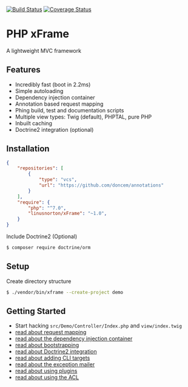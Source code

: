 [![Build Status](https://travis-ci.org/doncem/xFrame.svg?branch=master)](https://travis-ci.org/doncem/xFrame)
[![Coverage Status](https://coveralls.io/repos/github/doncem/xFrame/badge.svg?branch=master)](https://coveralls.io/github/doncem/xFrame?branch=master)

PHP xFrame
==========

A lightweight MVC framework

Features
--------

* Incredibly fast (boot in 2.2ms)
* Simple autoloading
* Dependency injection container
* Annotation based request mapping
* Phing build, test and documentation scripts
* Multiple view types: Twig (default), PHPTAL, pure PHP
* Inbuilt caching
* Doctrine2 integration (optional)

Installation
------------

```json
{
    "repositories": [
        {
            "type": "vcs",
            "url": "https://github.com/doncem/annotations"
        }
    ],
    "require": {
        "php": "^7.0",
        "linusnorton/xFrame": "~1.0",
    }
}
```

Include Doctrine2 (Optional)

```bash
$ composer require doctrine/orm
```

Setup
-----

Create directory structure

```bash
$ ./vendor/bin/xframe --create-project demo
```

Getting Started
---------------

* Start hacking `src/Demo/Controller/Index.php` and `view/index.twig`
* [read about request mapping](http://www.donatasmart.lt/xFrame/request-mapping)
* [read about the dependency injection container](http://www.donatasmart.lt/xFrame/dependency-injection-container)
* [read about bootstrapping](http://www.donatasmart.lt/xFrame/bootstrap)
* [read about Doctrine2 integration](http://www.donatasmart.lt/xFrame/doctrine2-integration)
* [read about adding CLI targets](http://www.donatasmart.lt/xFrame/creating-cli-targets)
* [read about the exception mailer](http://www.donatasmart.lt/xFrame/exception-mailer)
* [read about using plugins](http://www.donatasmart.lt/xFrame/using-plugins)
* [read about using the ACL](http://www.donatasmart.lt/xFrame/using-the-acl)
